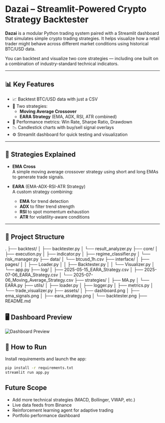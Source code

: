 # Dazai – Streamlit-Powered Crypto Strategy Backtester

**Dazai** is a modular Python trading system paired with a Streamlit dashboard that simulates simple crypto trading strategies. It helps visualize how a retail trader might behave across different market conditions using historical BTC/USD data.

You can backtest and visualize two core strategies — including one built on a combination of industry-standard technical indicators.

---

## 📊 Key Features

- 📈 Backtest BTC/USD data with just a CSV
- 🧠 Two strategies:
  - **Moving Average Crossover**
  - **EARA Strategy** (EMA, ADX, RSI, ATR combined)
- 🧮 Performance metrics: Win Rate, Sharpe Ratio, Drawdown
- 📉 Candlestick charts with buy/sell signal overlays
- ⚙️ Streamlit dashboard for quick testing and visualization

---

## 🧠 Strategies Explained

- **EMA Cross**  
  A simple moving average crossover strategy using short and long EMAs to generate trade signals.

- **EARA** (EMA-ADX-RSI-ATR Strategy)  
  A custom strategy combining:
  - **EMA** for trend detection  
  - **ADX** to filter trend strength  
  - **RSI** to spot momentum exhaustion  
  - **ATR** for volatility-aware conditions

---

## 🧱 Project Structure
.
├── backtest/
│ ├── backtester.py
│ └── result_analyzer.py
├── core/
│ ├── execution.py
│ ├── indicator.py
│ ├── regime_classifier.py
│ └── risk_manager.py
├── data/
│ └── btcusd_1h.csv
├── interface/
│ ├── pages/
│ │ ├── Loader.py
│ │ ├── Backtester.py
│ │ └── Visualizer.py
│ └── app.py
├── log/
│ ├── 2025-05-15_EARA_Strategy.csv
│ ├── 2025-07-06_EARA_Strategy.csv
│ └── 2025-07-06_Moving_Average_Strategy.csv
├── strategies/
│ ├── MA.py
│ └── EARA.py
├── utils/
│ ├── loader.py
│ ├── logger.py
│ ├── metrics.py
│ └── trade_visualizer.py
├── assets/
│ ├── dashboard.png
│ ├── ema_signals.png
│ ├── eara_strategy.png
│ └── backtester.png
├── README.md


## 🖥️ Dashboard Preview

![Dashboard Preview](assest/dashboard.png)

## 🚀 How to Run

Install requirements and launch the app:

```bash
pip install -r requirements.txt
streamlit run app.py
```

## Future Scope
- Add more technical strategies (MACD, Bollinger, VWAP, etc.)
- Live data feeds from Binance
- Reinforcement learning agent for adaptive trading
- Portfolio performance dashboard
